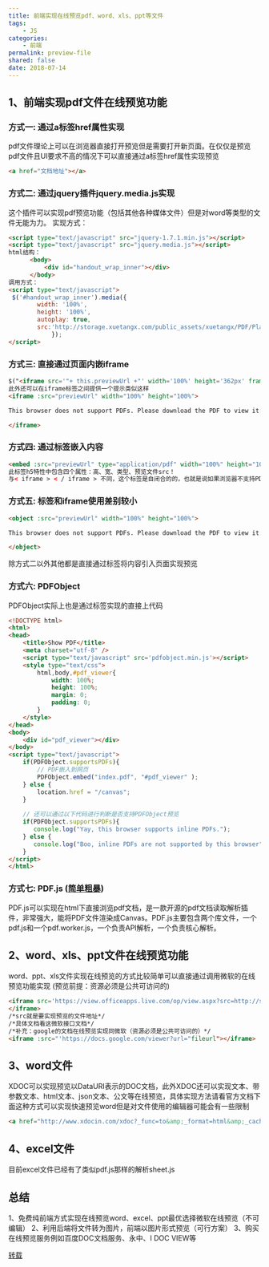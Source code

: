 ```yaml
---
title: 前端实现在线预览pdf、word、xls、ppt等文件
tags:
    - JS
categories:
    - 前端
permalink: preview-file
shared: false
date: 2018-07-14
---
```


## 1、前端实现pdf文件在线预览功能
### 方式一: 通过a标签href属性实现
pdf文件理论上可以在浏览器直接打开预览但是需要打开新页面。在仅仅是预览pdf文件且UI要求不高的情况下可以直接通过a标签href属性实现预览
```html
<a href="文档地址"></a>
```

### 方式二: 通过jquery插件jquery.media.js实现
这个插件可以实现pdf预览功能（包括其他各种媒体文件）但是对word等类型的文件无能为力。
实现方式：
```html
<script type="text/javascript" src="jquery-1.7.1.min.js"></script>  
<script type="text/javascript" src="jquery.media.js"></script>
html结构：
      <body>
          <div id="handout_wrap_inner"></div>
      </body>
调用方式：
<script type="text/javascript">  
 $('#handout_wrap_inner').media({
		width: '100%',
		height: '100%',
		autoplay: true,
        src:'http://storage.xuetangx.com/public_assets/xuetangx/PDF/PlayerAPI_v1.0.6.pdf',
            }); 
</script>
```
### 方式三: 直接通过页面内嵌iframe
```html
$("<iframe src='"+ this.previewUrl +"' width='100%' height='362px' frameborder='1'>").appendTo($(".video-handouts-preview"));
此外还可以在iframe标签之间提供一个提示类似这样
<iframe :src="previewUrl" width="100%" height="100%">

This browser does not support PDFs. Please download the PDF to view it: <a :href="previewUrl">Download PDF</a>

</iframe>
```
### 方式四: 通过标签嵌入内容
```html
<embed :src="previewUrl" type="application/pdf" width="100%" height="100%">
此标签h5特性中包含四个属性：高、宽、类型、预览文件src！
与< iframe > < / iframe > 不同，这个标签是自闭合的的，也就是说如果浏览器不支持PDF的嵌入，那么这个标签的内容什么都看不到！

```
### 方式五: 标签和iframe使用差别较小
```html
<object :src="previewUrl" width="100%" height="100%">

This browser does not support PDFs. Please download the PDF to view it: <a :href="previewUrl">Download PDF</a>

</object>
```
除方式二以外其他都是直接通过标签将内容引入页面实现预览
### 方式六: PDFObject
PDFObject实际上也是通过标签实现的直接上代码
```html
<!DOCTYPE html>
<html>
<head>
    <title>Show PDF</title>
    <meta charset="utf-8" />
    <script type="text/javascript" src='pdfobject.min.js'></script>
    <style type="text/css">
        html,body,#pdf_viewer{
            width: 100%;
            height: 100%;
            margin: 0;
            padding: 0;
        }
    </style>
</head>
<body>
    <div id="pdf_viewer"></div>
</body>
<script type="text/javascript">
    if(PDFObject.supportsPDFs){
        // PDF嵌入到网页
        PDFObject.embed("index.pdf", "#pdf_viewer" );
    } else {
        location.href = "/canvas";
    }
    
    // 还可以通过以下代码进行判断是否支持PDFObject预览
    if(PDFObject.supportsPDFs){
       console.log("Yay, this browser supports inline PDFs.");
    } else {
       console.log("Boo, inline PDFs are not supported by this browser");
    }
</script>
</html>
```

### 方式七: PDF.js ([简单粗暴](../../../../2018/07/22/preview-pdf/))
PDF.js可以实现在html下直接浏览pdf文档，是一款开源的pdf文档读取解析插件，非常强大，能将PDF文件渲染成Canvas。PDF.js主要包含两个库文件，一个pdf.js和一个pdf.worker.js，一个负责API解析，一个负责核心解析。

## 2、word、xls、ppt文件在线预览功能
word、ppt、xls文件实现在线预览的方式比较简单可以直接通过调用微软的在线预览功能实现 (预览前提：资源必须是公共可访问的)
```html
<iframe src='https://view.officeapps.live.com/op/view.aspx?src=http://storage.xuetangx.com/public_assets/xuetangx/PDF/1.xls' width='100%' height='100%' frameborder='1'>
</iframe>
/*src就是要实现预览的文件地址*/
/*具体文档看这微软接口文档*/
/*补充：google的文档在线预览实现同微软（资源必须是公共可访问的）*/
<iframe :src="'https://docs.google.com/viewer?url="fileurl"></iframe>
```
## 3、word文件
XDOC可以实现预览以DataURI表示的DOC文档，此外XDOC还可以实现文本、带参数文本、html文本、json文本、公文等在线预览，具体实现方法请看官方文档下面这种方式可以实现快速预览word但是对文件使用的编辑器可能会有一些限制
```html
<a href="http://www.xdocin.com/xdoc?_func=to&amp;_format=html&amp;_cache=1&amp;_xdoc=http://www.xdocin.com/demo/demo.docx" target="_blank" rel="nofollow">XDOC</a>
```
## 4、excel文件
目前excel文件已经有了类似pdf.js那样的解析sheet.js
## 总结
1、免费纯前端方式实现在线预览word、excel、ppt最优选择微软在线预览（不可编辑）
2、利用后端将文件转为图片，前端以图片形式预览（可行方案）
3、购买在线预览服务例如百度DOC文档服务、永中、I DOC VIEW等

[转载](https://juejin.im/post/5a7badf26fb9a063353198a1)